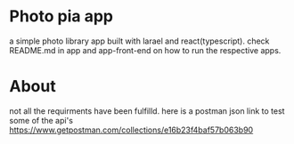 # Photo pia app
 a simple photo library app built with larael and react(typescript).
 check README.md in app and app-front-end on how to run the respective apps.

# About
 not all the requirments have been fulfilld.
here is a postman json link to test some of the api's https://www.getpostman.com/collections/e16b23f4baf57b063b90


